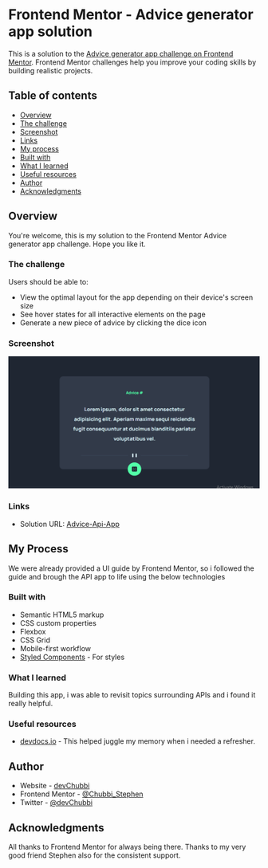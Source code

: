 # Frontend Mentor - Advice generator app solution

This is a solution to the [Advice generator app challenge on Frontend Mentor](https://www.frontendmentor.io/challenges/advice-generator-app-QdUG-13db). Frontend Mentor challenges help you improve your coding skills by building realistic projects.

## Table of contents

- [Overview](#overview)
- [The challenge](#the-challenge)
- [Screenshot](#screenshot)
- [Links](#links)
- [My process](#my-process)
- [Built with](#built-with)
- [What I learned](#what-i-learned)
- [Useful resources](#useful-resources)
- [Author](#author)
- [Acknowledgments](#acknowledgments)

## Overview

You're welcome, this is my solution to the Frontend Mentor Advice generator app challenge. Hope you like it.

### The challenge

Users should be able to:

- View the optimal layout for the app depending on their device's screen size
- See hover states for all interactive elements on the page
- Generate a new piece of advice by clicking the dice icon

### Screenshot

![](./images/screenshot.PNG)

### Links

- Solution URL: [Advice-Api-App](https://advice-api-app.netlify.app/)

## My Process

We were already provided a UI guide by Frontend Mentor, so i followed the guide and brough the API app to life using the below technologies

### Built with

- Semantic HTML5 markup
- CSS custom properties
- Flexbox
- CSS Grid
- Mobile-first workflow
- [Styled Components](https://styled-components.com/) - For styles

### What I learned

Building this app, i was able to revisit topics surrounding APIs and i found it really helpful.

### Useful resources

- [devdocs.io](https://devdocs.io/) - This helped juggle my memory when i needed a refresher.

## Author

- Website - [devChubbi](https://www.devchubbiportfolio.netlify.app)
- Frontend Mentor - [@Chubbi_Stephen](https://www.frontendmentor.io/profile/Chubbi-Stephen)
- Twitter - [@devChubbi](https://www.twitter.com/devChubbi)

## Acknowledgments

All thanks to Frontend Mentor for always being there. Thanks to my very good friend Stephen also for the consistent support.
